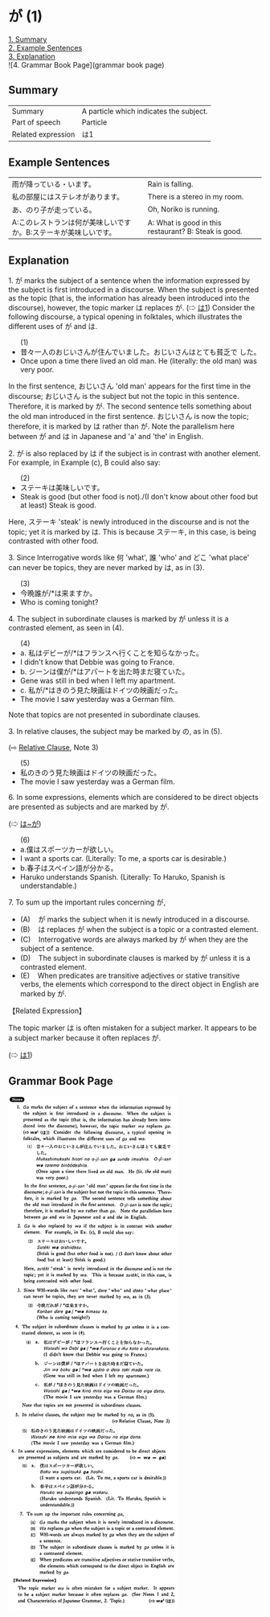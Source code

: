 # が (1)

[1. Summary](#summary)<br>
[2. Example Sentences](#example-sentences)<br>
[3. Explanation](#explanation)<br>
![4. Grammar Book Page](grammar book page)<br>


## Summary

<table><tr>   <td>Summary</td>   <td>A particle which indicates the subject.</td></tr><tr>   <td>Part of speech</td>   <td>Particle</td></tr><tr>   <td>Related expression</td>   <td>は1</td></tr></table>

## Example Sentences

<table><tr>   <td>雨が降っている・います。</td>   <td>Rain is falling.</td></tr><tr>   <td>私の部屋にはステレオがあります。</td>   <td>There is a stereo in my room.</td></tr><tr>   <td>あ、のり子が走っている。</td>   <td>Oh, Noriko is running.</td></tr><tr>   <td>A:このレストランは何が美味しいですか。B:ステーキが美味しいです。</td>   <td>A: What is good in this restaurant? B: Steak is good.</td></tr></table>

## Explanation

<p>1. <span class="cloze">が</span> marks the subject of a sentence when the information expressed by the subject is first introduced in a discourse. When the subject is presented as the topic (that is, the information has already been introduced into the discourse), however, the topic marker は replaces <span class="cloze">が</span>. (⇨ <a href="#㊦ は (1)">は1</a>) Consider the following discourse, a typical opening in folktales, which illustrates the different uses of <span class="cloze">が</span> and は.</p>  <ul>(1) <li>昔々一人のおじいさん<span class="cloze">が</span>住んでいました。おじいさんはとても貧乏で した。</li> <li>Once upon a time there lived an old man. He (literally: the old man) was very poor.</li> </ul>  <p>In the first sentence, おじいさん 'old man' appears for the first time in the discourse; おじいさん is the subject but not the topic in this sentence. Therefore, it is marked by <span class="cloze">が</span>. The second sentence tells something about the old man introduced in the first sentence. おじいさん is now the topic; therefore, it is marked by は rather than <span class="cloze">が</span>. Note the parallelism here between <span class="cloze">が</span> and は in Japanese and 'a' and 'the' in English.</p>  2. <span class="cloze">が</span> is also replaced by は if the subject is in contrast with another element. For example, in Example (c), B could also say:</p>  <ul>(2) <li>ステーキは美味しいです。</li> <li>Steak is good (but other food is not)./(I don't know about other food but at least) Steak is good.</li> </ul>  <p>Here, ステーキ 'steak' is newly introduced in the discourse and is not the topic; yet it is marked by は. This is because ステーキ, in this case, is being contrasted with other food.</p>  <p>3. Since Interrogative words like 何 'what', 誰 'who' and どこ 'what place' can never be topics, they are never marked by は, as in (3).</p>  <ul>(3) <li>今晩誰<span class="cloze">が</span>/*は来ますか。</li> <li>Who is coming tonight?</li> </ul>  <p>4. The subject in subordinate clauses is marked by <span class="cloze">が</span> unless it is a contrasted element, as seen in (4).</p>  <ul>(4) <li>a. 私はデビー<span class="cloze">が</span>/*はフランスへ行くことを知らなかった。</li> <li>I didn't know that Debbie was going to France.</li> <div class="divide"></div> <li>b. ジーンは僕<span class="cloze">が</span>/*はアパートを出た時まだ寝ていた。</li> <li>Gene was still in bed when I left my apartment.</li> <div class="divide"></div> <li>c. 私<span class="cloze">が</span>/*はきのう見た映画はドイツの映画だった。</li> <li>The movie I saw yesterday was a German film.</li> </ul>  <p>Note that topics are not presented in subordinate clauses.</p>  <p>3. In relative clauses, the subject may be marked by の, as in (5).</p>  <p>(⇨ <a href="#㊦ Relative Clause">Relative Clause</a>, Note 3)</p>  <ul>(5) <li>私のきのう見た映画はドイツの映画だった。</li> <li>The movie I saw yesterday was a German film.</li> </ul>  <p>6. In some expressions, elements which are considered to be direct objects are presented as subjects and are marked by <span class="cloze">が</span>.</p>   <p>(⇨ <a href="#㊦ は～が">は~が</a>)</p>  <ul>(6) <li>a.僕はスポーツカー<span class="cloze">が</span>欲しい。</li> <li>I want a sports car. (Literally: To me, a sports car is desirable.)</li> <div class="divide"></div> <li>b.春子はスペイン語<span class="cloze">が</span>分かる。</li> <li>Haruko understands Spanish. (Literally: To Haruko, Spanish is understandable.)</li> </ul>  <p>7. To sum up the important rules concerning <span class="cloze">が</span>,</p>  <ul> <li>(A)&nbsp;&nbsp;&nbsp;&nbsp;<span class="cloze">が</span> marks the subject when it is newly introduced in a discourse.</li> <div class="divide"></div> <li>(B)&nbsp;&nbsp;&nbsp;&nbsp;は replaces <span class="cloze">が</span> when the subject is a topic or a contrasted element.</li> <div class="divide"></div> <li>(C)&nbsp;&nbsp;&nbsp;&nbsp;Interrogative words are always marked by <span class="cloze">が</span> when they are the subject of a sentence.</li> <div class="divide"></div> <li>(D)&nbsp;&nbsp;&nbsp;&nbsp;The subject in subordinate clauses is marked by <span class="cloze">が</span> unless it is a contrasted element.</li> <div class="divide"></div> <li>(E)&nbsp;&nbsp;&nbsp;&nbsp;When predicates are transitive adjectives or stative transitive verbs, the elements which correspond to the direct object in English are marked by <span class="cloze">が</span>.</li> </ul>  <p>【Related Expression】</p>  <p>The topic marker は is often mistaken for a subject marker. It appears to be a subject marker because it often replaces <span class="cloze">が</span>.</p>  <p>(⇨ <a href="#㊦ は (1)">は1</a>)</p>

## Grammar Book Page

![](../img/Basicが.png)

